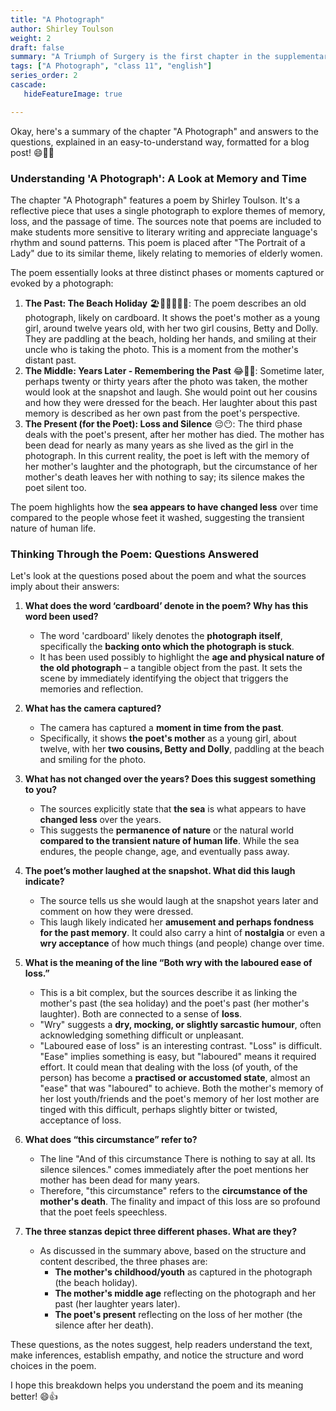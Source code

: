 ```yaml
---
title: "A Photograph"
author: Shirley Toulson
weight: 2
draft: false
summary: "A Triumph of Surgery is the first chapter in the supplementary reader Footprints without Feet. Written by James Herriot, the story concerns a small dog named ..."
tags: ["A Photograph", "class 11", "english"]
series_order: 2
cascade:
   hideFeatureImage: true

---
```


Okay, here's a summary of the chapter "A Photograph" and answers to the questions, explained in an easy-to-understand way, formatted for a blog post! 😄📸📖

### Understanding 'A Photograph': A Look at Memory and Time

The chapter "A Photograph" features a poem by Shirley Toulson. It's a reflective piece that uses a single photograph to explore themes of memory, loss, and the passage of time. The sources note that poems are included to make students more sensitive to literary writing and appreciate language's rhythm and sound patterns. This poem is placed after "The Portrait of a Lady" due to its similar theme, likely relating to memories of elderly women.

The poem essentially looks at three distinct phases or moments captured or evoked by a photograph:

1.  **The Past: The Beach Holiday** 🏖️👧👧👩‍👧‍👧: The poem describes an old photograph, likely on cardboard. It shows the poet's mother as a young girl, around twelve years old, with her two girl cousins, Betty and Dolly. They are paddling at the beach, holding her hands, and smiling at their uncle who is taking the photo. This is a moment from the mother's distant past.
2.  **The Middle: Years Later - Remembering the Past** 😂👵💬: Sometime later, perhaps twenty or thirty years after the photo was taken, the mother would look at the snapshot and laugh. She would point out her cousins and how they were dressed for the beach. Her laughter about this past memory is described as her own past from the poet's perspective.
3.  **The Present (for the Poet): Loss and Silence** 😔😶: The third phase deals with the poet's present, after her mother has died. The mother has been dead for nearly as many years as she lived as the girl in the photograph. In this current reality, the poet is left with the memory of her mother's laughter and the photograph, but the circumstance of her mother's death leaves her with nothing to say; its silence makes the poet silent too.

The poem highlights how the **sea appears to have changed less** over time compared to the people whose feet it washed, suggesting the transient nature of human life.

### Thinking Through the Poem: Questions Answered

Let's look at the questions posed about the poem and what the sources imply about their answers:

1.  **What does the word ‘cardboard’ denote in the poem? Why has this word been used?**
    *   The word 'cardboard' likely denotes the **photograph itself**, specifically the **backing onto which the photograph is stuck**.
    *   It has been used possibly to highlight the **age and physical nature of the old photograph** – a tangible object from the past. It sets the scene by immediately identifying the object that triggers the memories and reflection.

2.  **What has the camera captured?**
    *   The camera has captured a **moment in time from the past**.
    *   Specifically, it shows **the poet's mother** as a young girl, about twelve, with her **two cousins, Betty and Dolly**, paddling at the beach and smiling for the photo.

3.  **What has not changed over the years? Does this suggest something to you?**
    *   The sources explicitly state that **the sea** is what appears to have **changed less** over the years.
    *   This suggests the **permanence of nature** or the natural world **compared to the transient nature of human life**. While the sea endures, the people change, age, and eventually pass away.

4.  **The poet’s mother laughed at the snapshot. What did this laugh indicate?**
    *   The source tells us she would laugh at the snapshot years later and comment on how they were dressed.
    *   This laugh likely indicated her **amusement and perhaps fondness for the past memory**. It could also carry a hint of **nostalgia** or even a **wry acceptance** of how much things (and people) change over time.

5.  **What is the meaning of the line “Both wry with the laboured ease of loss.”**
    *   This is a bit complex, but the sources describe it as linking the mother's past (the sea holiday) and the poet's past (her mother's laughter). Both are connected to a sense of **loss**.
    *   "Wry" suggests a **dry, mocking, or slightly sarcastic humour**, often acknowledging something difficult or unpleasant.
    *   "Laboured ease of loss" is an interesting contrast. "Loss" is difficult. "Ease" implies something is easy, but "laboured" means it required effort. It could mean that dealing with the loss (of youth, of the person) has become a **practised or accustomed state**, almost an "ease" that was "laboured" to achieve. Both the mother's memory of her lost youth/friends and the poet's memory of her lost mother are tinged with this difficult, perhaps slightly bitter or twisted, acceptance of loss.

6.  **What does “this circumstance” refer to?**
    *   The line "And of this circumstance There is nothing to say at all. Its silence silences." comes immediately after the poet mentions her mother has been dead for many years.
    *   Therefore, "this circumstance" refers to the **circumstance of the mother's death**. The finality and impact of this loss are so profound that the poet feels speechless.

7.  **The three stanzas depict three different phases. What are they?**
    *   As discussed in the summary above, based on the structure and content described, the three phases are:
        *   **The mother's childhood/youth** as captured in the photograph (the beach holiday).
        *   **The mother's middle age** reflecting on the photograph and her past (her laughter years later).
        *   **The poet's present** reflecting on the loss of her mother (the silence after her death).

These questions, as the notes suggest, help readers understand the text, make inferences, establish empathy, and notice the structure and word choices in the poem.

I hope this breakdown helps you understand the poem and its meaning better! 😄👍
